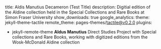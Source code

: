 title: Aldis Manutius Decameron (Test Title)
description: Digitial edition of the Aldine collection held in the Special Collections and Rare Books at Simon Fraser University
show_downloads: true
google_analytics:
theme: jekyll-theme-tactile
remote_theme: pages-themes/tactile@v0.2.0
plugins:
- jekyll-remote-theme
**Aldus Manutius**
Direct Studies Project with Special collections and Rare Books, working with digitized editions from the Wosk-McDonald Aldine collection

